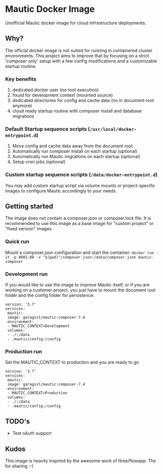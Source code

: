 # Mautic Docker Image
Unofficial Mautic docker image for cloud infrastructure deployments. 
## Why?
The official docker image is not suited for running in containered cluster environments. This project aims to improve that by focusing on a strict 'composer only' setup with a few config modifications and a customizable startup routine.

### Key benefits
1. dedicated docker user (no root execution)
2. fixuid for development context (mounted source)
3. dedicated directories for config and cache data (no in document root anymore)
4. cloud ready startup routine with composer install and database migrations

### Default Startup sequence scripts (`/usr/local/docker-entrypoint.d`)
1. Move config and cache data away from the document root.
2. Automatically run composer install on each startup (optional)
3. Automatically run Mautic migrations on each startup (optional)
4. Setup cron jobs (optional)

### Custom startup sequence scripts (`/data/docker-entrypoint.d`)
You may add custom startup script via volume mounts or project-specific images to configure Mautic accordingly to your needs.

## Getting started
The image does not contain a composer.json or composer.lock file. It is recommended to use this image as a base image for "custom project" or "fixed version" images.
### Quick run
Mount a composer.json configuration and start the container:
```docker run -it -p 8001:80 -v "$(pwd)"/composer.json:/data/composer.json mautic-composer```
### Development run
If you would like to use the image to improve Mautic itself, or if you are working on a customer project, you just have to mount the document root folder and the config folder for persistence:
```
version: '3.7'
services:
 mautic:
 image: garagist/mautic:composer-7.4
 environment:
 - MAUTIC_CONTEXT=Development
 volumes:
 - ./:/data
 - .mautic/config:/config
```
### Production run
Set the MAUTIC_CONTEXT to production and you are ready to go
```
version: '3.7'
services:
 mautic:
 image: garagist/mautic:composer-7.4
 environment:
 - MAUTIC_CONTEXT=Production
 volumes:
 - ./:/data
 - .mautic/config:/config
```

## TODO's
- Test oAuth support

## Kudos
This image is heavily inspired by the awesome work of ttree/flowapp. Thx for sharing :-)